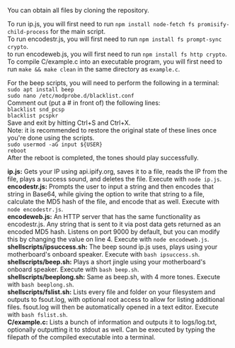 You can obtain all files by cloning the repository.  

To run ip.js, you will first need to run ``npm install node-fetch fs promisify-child-process`` for the main script.  
To run encodestr.js, you will first need to run ``npm install fs prompt-sync crypto``.  
to run encodeweb.js, you will first need to run ``npm install fs http crypto``.  
To compile C/example.c into an executable program, you will first need to run ``make && make clean`` in the same directory as ``example.c``.

For the beep scripts, you will need to perform the following in a terminal:  
``sudo apt install beep``  
``sudo nano /etc/modprobe.d/blacklist.conf``  
Comment out (put a # in front of) the following lines:  
  ``blacklist snd_pcsp``  
  ``blacklist pcspkr``  
Save and exit by hitting Ctrl+S and Ctrl+X.    
Note: it is recommended to restore the original state of these lines once you're done using the scripts.  
``sudo usermod -aG input ${USER}``  
``reboot``  
After the reboot is completed, the tones should play successfully.  
  
**ip.js:** Gets your IP using api.ipify.org, saves it to a file, reads the IP from the file, plays a success sound, and deletes the file. Execute with ``node ip.js``.  
**encodestr.js:** Prompts the user to input a string and then encodes that string in Base64, while giving the option to write that string to a file, calculate the MD5 hash of the file, and encode that as well. Execute with ``node encodestr.js``.  
**encodeweb.js:** An HTTP server that has the same functionality as encodestr.js. Any string that is sent to it via post data gets returned as an encoded MD5 hash. Listens on port 9000 by default, but you can modify this by changing the value on line 4. Execute with ``node encodeweb.js``.  
**shellscripts/ipsuccess.sh:** The beep sound ip.js uses, plays using your motherboard's onboard speaker. Execute with ``bash ipsuccess.sh``.  
**shellscripts/beep.sh:** Plays a short jingle using your motherboard's onboard speaker. Execute with ``bash beep.sh``.  
**shellscripts/beeplong.sh:** Same as beep.sh, with 4 more tones. Execute with ``bash beeplong.sh``.  
**shellscripts/fslist.sh:** Lists every file and folder on your filesystem and outputs to fsout.log, with optional root access to allow for listing additional files. fsout.log will then be automatically opened in a text editor. Execute with ``bash fslist.sh``.  
**C/example.c:**  Lists a bunch of information and outputs it to logs/log.txt, optionally outputting it to stdout as well. Can be executed by typing the filepath of the compiled executable into a terminal.  
